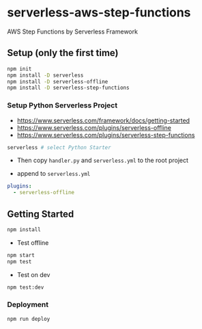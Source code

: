 # serverless-aws-step-functions

AWS Step Functions by Serverless Framework

## Setup (only the first time)

```bash
npm init
npm install -D serverless
npm install -D serverless-offline
npm install -D serverless-step-functions
```

### Setup Python Serverless Project

- https://www.serverless.com/framework/docs/getting-started
- https://www.serverless.com/plugins/serverless-offline
- https://www.serverless.com/plugins/serverless-step-functions

```bash
serverless # select Python Starter
```

- Then copy `handler.py` and `serverless.yml` to the root project

- append to `serverless.yml`

```yml
plugins:
  - serverless-offline
```

## Getting Started

```bash
npm install
```

- Test offline

```bash
npm start
npm test
```

- Test on dev

```bash
npm test:dev
```

### Deployment

```bash
npm run deploy
```
